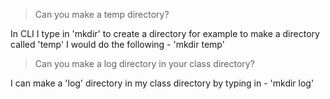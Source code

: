 > Can you make a temp directory?

In CLI I type in 'mkdir' to create a directory for example to make a directory called 'temp' I would do the following - 'mkdir temp'

> Can you make a log directory in your class directory?

I can make a 'log' directory in my class directory by typing in - 'mkdir log'
